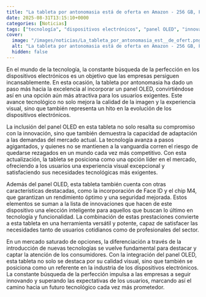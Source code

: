```yaml
---
title: "La tableta por antonomasia está de oferta en Amazon - 256 GB, Face ID y chip M4 con un gran descuento"
date: 2025-08-31T13:15:10+0000
categories: [Noticias]
tags: ["tecnología", "dispositivos electrónicos", "panel OLED", "innovación", "mercado actual", "experiencia visual", "Face ID."]
cover:
  image: "/images/noticias/La_tableta_por_antonomasia_est__de_ofert.png"
  alt: "La tableta por antonomasia está de oferta en Amazon - 256 GB, Face ID y chip M4 con un gran descuento"
  hidden: false
---
```


En el mundo de la tecnología, la constante búsqueda de la perfección en los dispositivos electrónicos es un objetivo que las empresas persiguen incansablemente. En esta ocasión, la tableta por antonomasia ha dado un paso más hacia la excelencia al incorporar un panel OLED, convirtiéndose así en una opción aún más atractiva para los usuarios exigentes. Este avance tecnológico no solo mejora la calidad de la imagen y la experiencia visual, sino que también representa un hito en la evolución de los dispositivos electrónicos.

La inclusión del panel OLED en esta tableta no solo resalta su compromiso con la innovación, sino que también demuestra la capacidad de adaptación a las demandas del mercado actual. La tecnología avanza a pasos agigantados, y quienes no se mantienen a la vanguardia corren el riesgo de quedarse rezagados en un mundo cada vez más competitivo. Con esta actualización, la tableta se posiciona como una opción líder en el mercado, ofreciendo a los usuarios una experiencia visual excepcional y satisfaciendo sus necesidades tecnológicas más exigentes.

Además del panel OLED, esta tableta también cuenta con otras características destacadas, como la incorporación de Face ID y el chip M4, que garantizan un rendimiento óptimo y una seguridad mejorada. Estos elementos se suman a la lista de innovaciones que hacen de este dispositivo una elección inteligente para aquellos que buscan lo último en tecnología y funcionalidad. La combinación de estas prestaciones convierte a esta tableta en una herramienta versátil y potente, capaz de satisfacer las necesidades tanto de usuarios cotidianos como de profesionales del sector.

En un mercado saturado de opciones, la diferenciación a través de la introducción de nuevas tecnologías se vuelve fundamental para destacar y captar la atención de los consumidores. Con la integración del panel OLED, esta tableta no solo se destaca por su calidad visual, sino que también se posiciona como un referente en la industria de los dispositivos electrónicos. La constante búsqueda de la perfección impulsa a las empresas a seguir innovando y superando las expectativas de los usuarios, marcando así el camino hacia un futuro tecnológico cada vez más prometedor.

